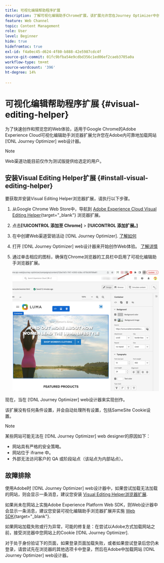 ```yaml
---
title: 可视化编辑帮助程序扩展
description: 了解可视化编辑助手Chrome扩展，该扩展允许您在Journey Optimizer中创作和预览网页
feature: Web Channel
topic: Content Management
role: User
level: Beginner
hide: true
hidefromtoc: true
exl-id: f4a0ec45-d624-4f80-b888-42e5987cdc4f
source-git-commit: 01fc9bfba54e9cdbd356c1ed06ef2caeb3705a0a
workflow-type: tm+mt
source-wordcount: '396'
ht-degree: 14%

---
```


# 可视化编辑帮助程序扩展 {#visual-editing-helper}

为了快速创作和预览您的Web体验，适用于Google Chrome的Adobe Experience Cloud可视化编辑助手浏览器扩展允许您在Adobe内可靠地加载网站 [!DNL Journey Optimizer] web设计器。

>[!NOTE]
>
>Web渠道功能目前仅作为测试版提供给选定的用户。

## 安装Visual Editing Helper扩展 {#install-visual-editing-helper}

要获取并安装Visual Editing Helper浏览器扩展，请执行以下步骤。

1. 从Google Chrome Web Store中，导航到 [Adobe Experience Cloud Visual Editing Helper](https://chrome.google.com/webstore/detail/adobe-experience-cloud-vi/kgmjjkfjacffaebgpkpcllakjifppnca){target="_blank"} 浏览器扩展。

1. 点击&#x200B;**[!UICONTROL 添加至 Chrome]** > **[!UICONTROL 添加扩展。]**

1. 在中创建Web渠道营销活动 [!DNL Journey Optimizer]. [了解如何](author-web.md#create-web-campaign)

1. 打开 [!DNL Journey Optimizer] web设计器来开始创作Web体验。 [了解详情](author-web.md)

1. 通过单击相应的图标，确保在Chrome浏览器的工具栏中启用了可视化编辑助手浏览器扩展。

   ![](assets/web-visual-editing-extension.png)

现在，当在 [!DNL Journey Optimizer] web设计器来实现创作。

该扩展没有任何条件设置，并会自动处理所有设置，包括SameSite Cookie设置。

>[!NOTE]
>
>某些网站可能无法在 [!DNL Journey Optimizer] web designer的原因如下：
>
> * 网站具有严格的安全策略。
> * 网站位于 iframe 中。
> * 外部无法访问客户的 QA 或阶段站点（该站点为内部站点）。


## 故障排除

使用Adobe时 [!DNL Journey Optimizer] web设计器中，如果尝试加载无法加载的网站，则会显示一条消息，建议您安装 [Visual Editing Helper浏览器扩展](#install-visual-editing-helper).

如果尚未在网站上实施Adobe Experience Platform Web SDK，则Web设计器中会显示一条消息，建议您安装可视化编辑助手浏览器扩展并实施 [Web SDK](https://experienceleague.adobe.com/docs/platform-learn/implement-web-sdk/overview.html?lang=zh-Hans){target="_blank"}.

如果网站加载失败或行为异常，可能的修复是：在尝试以Adobe方式加载网站之前，接受浏览器中您网站上的Cookie [!DNL Journey Optimizer].

对于处于身份验证下的页面，如果登录页面加载失败，或者如果尝试登录后您仍未登录，请尝试先在浏览器的其他选项卡中登录，然后在Adobe中加载网站 [!DNL Journey Optimizer] web设计器。
